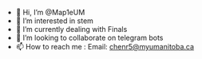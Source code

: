 - 👋 Hi, I’m @Map1eUM
- 👀 I’m interested in stem
- 🌱 I’m currently dealing with Finals
- 💞️ I’m looking to collaborate on telegram bots
- 📫 How to reach me : Email: chenr5@myumanitoba.ca

<!---
Map1eUM/Map1eUM is a ✨ special ✨ repository because its `README.md` (this file) appears on your GitHub profile.
You can click the Preview link to take a look at your changes.
--->
